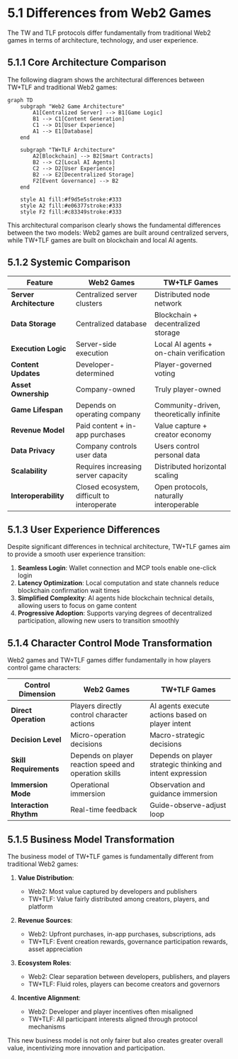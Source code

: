 # 5.1 Differences from Web2 Games

The TW and TLF protocols differ fundamentally from traditional Web2 games in terms of architecture, technology, and user experience.

## 5.1.1 Core Architecture Comparison

The following diagram shows the architectural differences between TW+TLF and traditional Web2 games:

```mermaid
graph TD
    subgraph "Web2 Game Architecture"
        A1[Centralized Server] --> B1[Game Logic]
        B1 --> C1[Content Generation]
        C1 --> D1[User Experience]
        A1 --> E1[Database]
    end

    subgraph "TW+TLF Architecture"
        A2[Blockchain] --> B2[Smart Contracts]
        B2 --> C2[Local AI Agents]
        C2 --> D2[User Experience]
        B2 --> E2[Decentralized Storage]
        F2[Event Governance] --> B2
    end

    style A1 fill:#f9d5e5stroke:#333
    style A2 fill:#e06377stroke:#333
    style F2 fill:#c83349stroke:#333
```

This architectural comparison clearly shows the fundamental differences between the two models: Web2 games are built around centralized servers, while TW+TLF games are built on blockchain and local AI agents.

## 5.1.2 Systemic Comparison

| **Feature** | **Web2 Games** | **TW+TLF Games** |
|----------|---------------|-----------------|
| **Server Architecture** | Centralized server clusters | Distributed node network |
| **Data Storage** | Centralized database | Blockchain + decentralized storage |
| **Execution Logic** | Server-side execution | Local AI agents + on-chain verification |
| **Content Updates** | Developer-determined | Player-governed voting |
| **Asset Ownership** | Company-owned | Truly player-owned |
| **Game Lifespan** | Depends on operating company | Community-driven, theoretically infinite |
| **Revenue Model** | Paid content + in-app purchases | Value capture + creator economy |
| **Data Privacy** | Company controls user data | Users control personal data |
| **Scalability** | Requires increasing server capacity | Distributed horizontal scaling |
| **Interoperability** | Closed ecosystem, difficult to interoperate | Open protocols, naturally interoperable |

## 5.1.3 User Experience Differences

Despite significant differences in technical architecture, TW+TLF games aim to provide a smooth user experience transition:

1. **Seamless Login**: Wallet connection and MCP tools enable one-click login
2. **Latency Optimization**: Local computation and state channels reduce blockchain confirmation wait times
3. **Simplified Complexity**: AI agents hide blockchain technical details, allowing users to focus on game content
4. **Progressive Adoption**: Supports varying degrees of decentralized participation, allowing new users to transition smoothly

## 5.1.4 Character Control Mode Transformation

Web2 games and TW+TLF games differ fundamentally in how players control game characters:

| **Control Dimension** | **Web2 Games** | **TW+TLF Games** |
|--------------|---------------|-----------------|
| **Direct Operation** | Players directly control character actions | AI agents execute actions based on player intent |
| **Decision Level** | Micro-operation decisions | Macro-strategic decisions |
| **Skill Requirements** | Depends on player reaction speed and operation skills | Depends on player strategic thinking and intent expression |
| **Immersion Mode** | Operational immersion | Observation and guidance immersion |
| **Interaction Rhythm** | Real-time feedback | Guide-observe-adjust loop |

## 5.1.5 Business Model Transformation

The business model of TW+TLF games is fundamentally different from traditional Web2 games:

1. **Value Distribution**:
   - Web2: Most value captured by developers and publishers
   - TW+TLF: Value fairly distributed among creators, players, and platform

2. **Revenue Sources**:
   - Web2: Upfront purchases, in-app purchases, subscriptions, ads
   - TW+TLF: Event creation rewards, governance participation rewards, asset appreciation

3. **Ecosystem Roles**:
   - Web2: Clear separation between developers, publishers, and players
   - TW+TLF: Fluid roles, players can become creators and governors

4. **Incentive Alignment**:
   - Web2: Developer and player incentives often misaligned
   - TW+TLF: All participant interests aligned through protocol mechanisms

This new business model is not only fairer but also creates greater overall value, incentivizing more innovation and participation.
